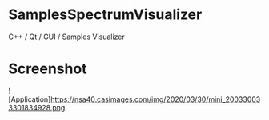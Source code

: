 # SamplesSpectrumVisualizer
C++ / Qt / GUI / Samples Visualizer

 
# Screenshot 
![Application]https://nsa40.casimages.com/img/2020/03/30/mini_200330033301834928.png
